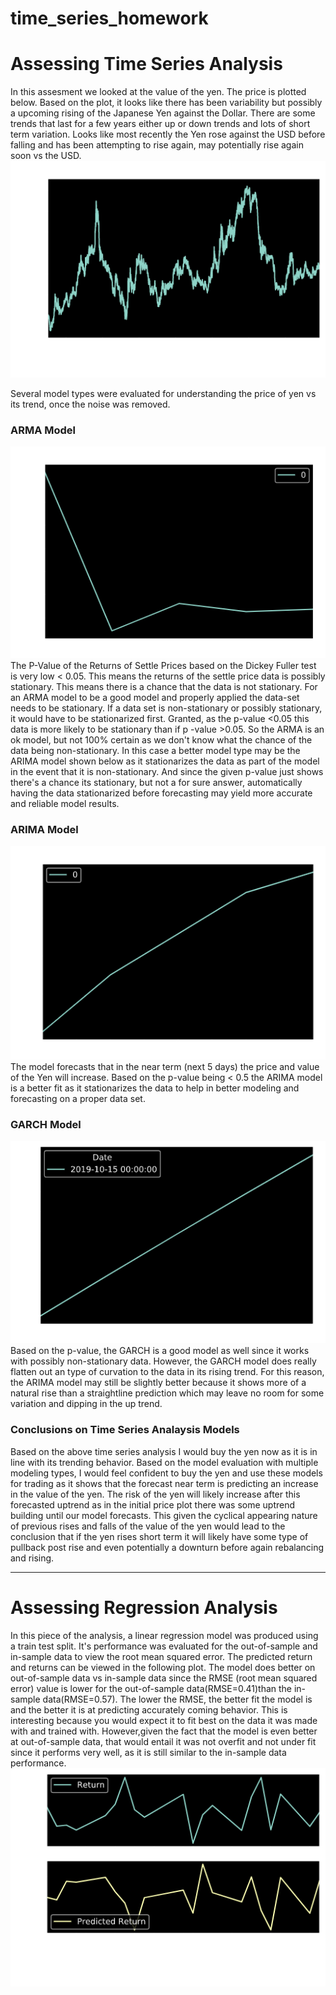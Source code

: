 # time_series_homework

# Assessing Time Series Analysis
In this assesment we looked at the value of the yen. The price is plotted below. Based on the plot, it looks like there has been variability but possibly a upcoming rising of the Japanese Yen against the Dollar. There are some trends that last for a few years either up or down trends and lots of short term variation. Looks like most recently the Yen rose against the USD before falling and has been attempting to rise again, may potentially rise again soon vs the USD.
![Yen Settle Price](./Yen_Settle.png)

Several model types were evaluated for understanding the price of yen vs its trend, once the noise was removed.
### ARMA Model
![ARMA](./ARMA.png)
The P-Value of the Returns of Settle Prices based on the Dickey Fuller test is very low < 0.05. This means the returns of the settle price data is possibly stationary. This means there is a chance that the data is not stationary. For an ARMA model to be a good model and properly applied the data-set needs to be stationary. If a data set is non-stationary or possibly stationary, it would have to be stationarized first. Granted, as the p-value <0.05 this data is more likely to be stationary than if p -value >0.05. So the ARMA is an ok model, but not 100% certain as we don't know what the chance of the data being non-stationary. In this case a better model type may be the ARIMA model shown below as it stationarizes the data as part of the model in the event that it is non-stationary. And since the given p-value just shows there's a chance its stationary, but not a for sure answer, automatically having the data stationarized before forecasting may yield more accurate and reliable model results.

### ARIMA Model
![ARIMA](./ARIMA.png)
The model forecasts that in the near term (next 5 days) the price and value of the Yen will increase. Based on the p-value being < 0.5 the ARIMA model is a better fit as it stationarizes the data to help in better modeling and forecasting on a proper data set.

### GARCH Model
![GARCH](./GARCH.png)
Based on the p-value, the GARCH is a good model as well since it works with possibly non-stationary data. However, the GARCH model does really flatten out an type of curvation to the data in its rising trend. For this reason, the ARIMA model may still be slightly better because it shows more of a natural rise than a straightline prediction which may leave no room for some variation and dipping in the up trend.

### Conclusions on Time Series Analaysis Models 
Based on the above time series analysis I would buy the yen now as it is in line with its trending behavior. Based on the model evaluation with multiple modeling types, I would feel confident to buy the yen and use these models for trading as it shows that the forecast near term is predicting an increase in the value of the yen. The risk of the yen will likely increase after this forecasted uptrend as in the initial price plot there was some uptrend building until our model forecasts. This given the cyclical appearing nature of previous rises and falls of the value of the yen would lead to the conclusion that if the yen rises short term it will likely have some type of pullback post rise and even potentially a downturn before again rebalancing and rising.

----

# Assessing Regression Analysis
In this piece of the analysis, a linear regression model was produced using a train test split. It's performance was evaluated for the out-of-sample and in-sample data to view the root mean squared error. The predicted return and returns can be viewed in the following plot. The model does better on out-of-sample data vs in-sample data since the RMSE (root mean squared error) value is lower for the out-of-sample data(RMSE=0.41)than the in-sample data(RMSE=0.57). The lower the RMSE, the better fit the model is and the better it is at predicting accurately coming behavior. This is interesting because you would expect it to fit best on the data it was made with and trained with. However,given the fact that the model is even better at out-of-sample data, that would entail it was not overfit and not under fit since it performs very well, as it is still similar to the in-sample data performance.
![Linear Regression](./Regression.png)



